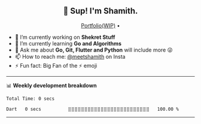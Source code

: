 <h2 align="center">👋 Sup! I'm Shamith.</h2>
<p align="center">
  <a href="https://shamith.me">Portfolio(WIP)</a> •
</p>


- 🔭 I’m currently working on **Shekret Stuff**
- 🌱 I’m currently learning **Go and Algorithms**
- 💬 Ask me about **Go, Git, Flutter and Python** will include more 😜
- 📫 How to reach me: [@meetshamith](https://instagram.com/meetshamith) on Insta
- ⚡ Fun fact: Big Fan of the :zap: emoji

-------

📊 **Weekly development breakdown**
<!--START_SECTION:waka-->

```text
Total Time: 0 secs

Dart   0 secs          ⣿⣿⣿⣿⣿⣿⣿⣿⣿⣿⣿⣿⣿⣿⣿⣿⣿⣿⣿⣿⣿⣿⣿⣿⣿   100.00 %
```

<!--END_SECTION:waka-->

-------